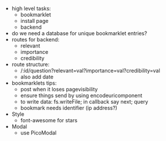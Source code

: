 - high level tasks:
  - bookmarklet
  - install page
  - backend
- do we need a database for unique bookmarklet entries?
- routes for backend:
  - relevant
  - importance
  - credibility
- route structure: 
  - /:id/question?relevant=val?importance=val?credibility=val
  - also add date
- bookmarklets tips:
  - post when it loses pagevisibility
  - ensure things send by using encodeuricomponent
  - to write data: fs.writeFile; in callback say next; query
  - bookmark needs identifier (ip address?)
- Style
  - font-awesome for stars
- Modal
  - use PicoModal
